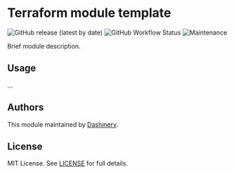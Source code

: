 # Terraform module template
![GitHub release (latest by date)](https://img.shields.io/github/v/release/dashinery/terraform-module-template)
![GitHub Workflow Status](https://img.shields.io/github/actions/workflow/status/dashinery/terraform-module-template/tests.yaml)
![Maintenance](https://img.shields.io/maintenance/yes/2023)

Brief module description.
## Usage
...

## Authors

This module maintained by [Dashinery](https://dashinery.com).

## License

MIT License. See [LICENSE](LICENSE) for full details.